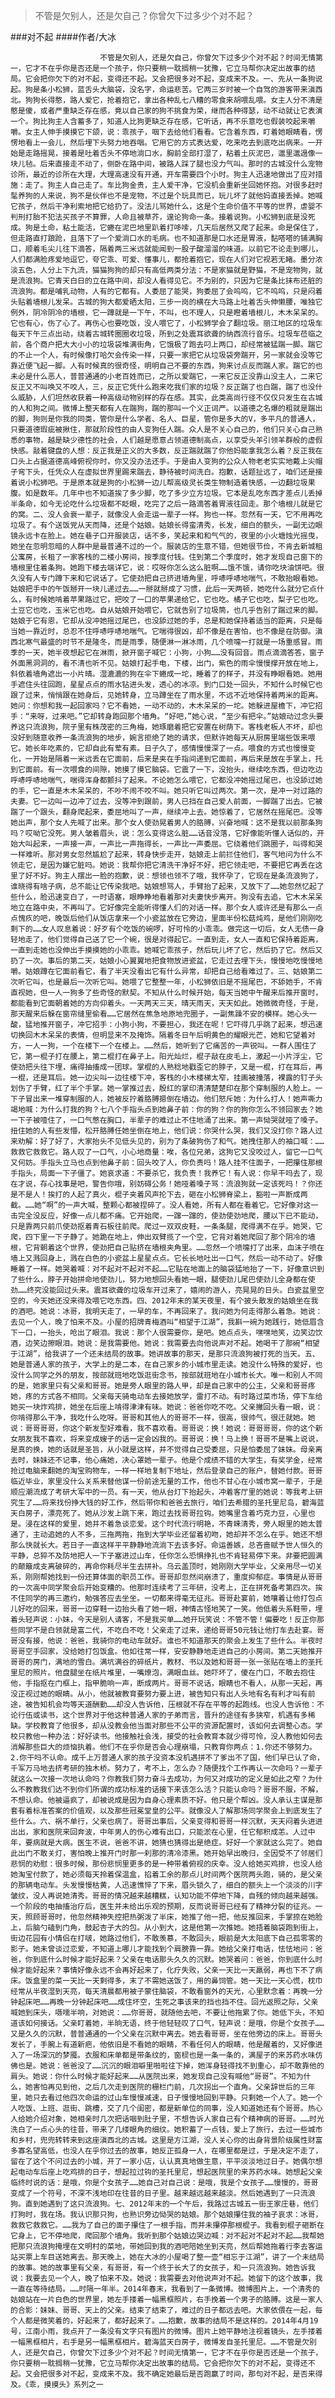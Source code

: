 > 不管是欠别人，还是欠自己？你曾欠下过多少个对不起？

###对不起
####作者/大冰

						不管是欠别人，还是欠自己，你曾欠下过多少个对不起？时间无情第一，它才不在乎你是否还是一个孩子，你只要稍一耽搁稍一犹豫，它立马帮你决定出故事的结局。它会把你欠下的对不起，变得还不起。又会把很多对不起，变成来不及。一、先从一条狗说起。狗是条小松狮，蓝舌头大脑袋，没名字，命运悲苦。它两三岁时被一个自驾的游客带来滇西北。狗狗长得憨，路人爱它，抢着抱它，拿出各种乱七八糟的零食来胡喂乱喂。女主人分不清是憨是傻，或者严重缺乏存在感，竟以自己家的狗不挑食为荣，继而各种得瑟，动不动就让它表演一个。狗比狗主人含蓄多了，知道人比狗更缺乏存在感，它听话，再不乐意吃也假装咬起来嚼嚼。女主人伸手摸摸它下颌，说：乖孩子，咽下去给他们看看。它含着东西，盯着她眼睛看，愣愣地看上一会儿，然后埋下头努力地吞咽。它用它的方式表达爱，吃来吃去到底吃出病来。一开始是走路摇晃，接着是吐着舌头不停地淌口水，胸前全部打湿了，粘着土灰泥巴，邋里邋遢像一块儿毡。后来直接走不动了，侧卧在路中间，被路人踩了腿也没力气叫。那时的古城没什么宠物诊所，最近的诊所在大理，大理高速没有开通，开车需要四个小时。狗主人迅速地做出了应对措施：走了。狗主人自己走了。车比狗金贵，主人爱干净，它没机会重新坐回她怀抱。对很多赶时髦养狗的人来说，狗不是伙伴也不是宠物，不过是个玩具而已，玩儿坏了就他妈直接丢掉。她喊它孩子，然后干净利索地把它给扔了。没法儿骂她什么，这是个生命价值不平等的世界，虐婴不判刑打胎不犯法买孩子不算罪，人命且被草芥，遑论狗命一条。接着说狗。小松狮到底是没死成。狗是土命，粘土能活，它蜷在泥巴地里趴着打哆嗦，几天后居然又爬了起来。命是保住了，但走路直打踉跄，且落下了一个爱淌口水的毛病。也不知道那是口水还是胃液，黏嗒嗒的铺满胸口，顺着毛尖儿往下滴答，隔着两三米远就能闻到一股子酸溜溜的味道。以前它不论走到哪儿，人们都满脸疼爱地逗它，夸它乖、可爱、懂事儿，都抢着抱它，现在人们对它视若无睹。墨分浓淡五色，人分上下九流，猫猫狗狗的却只有高低两类分法：不是家猫就是野猫，不是宠物狗，就是流浪狗。它青天白日的立在路中间，却没人看得见它。不为别的，只因为它是条比抹布还脏的流浪狗。都是哺乳动物，人有的它都有。人委屈了能哭，狗委屈了会呜呜，它不呜呜，只是闷着头贴着墙根儿发呆。古城的狗大都爱晒太阳，三步一岗的横在大马路上吐着舌头伸懒腰，唯独它例外，阴冷阴冷的墙根，它一蹲就是一下午，不叫，也不理人，只是瞪着墙根儿，木木呆呆的。它也有心，伤了心了。再伤心也要吃饭，没人喂它了，小松狮学会了翻垃圾。丽江地区的垃圾车每天下午三点出动，绕着古城转圈圈收垃圾，所到之处震耳欲聋的纳西流行音乐。垃圾车莅临之前，各个商户把大大小小的垃圾袋堆满街角，它饿极了跑去叼上两口，却经常被猛踹一脚。踹它的不止一个人，有时候像打哈欠会传染一样，只要一家把它从垃圾袋旁踹开，另一家就会没等它靠近便飞起一脚。人有时候真的很奇怪，明明自己不要的东西，狗来讨点反而踹人家。踹它的也未必是什么恶人，普普通通的小老百姓而已，之所以爱踹它，一来它反正没靠山没主人，二来它反正又不叫唤又不咬人，三，反正它凭什么跑来吃我们家的垃圾？反正踹了也白踹，踹了也没什么威胁，人们坦然收获着一种高级动物别样的存在感。其实，此类高尚行径不仅仅只发生在古城的人和狗之间。微博上整天都有人在踹狗，踹的那叫一个义正词严。以道德之名爆的粗就是踹出的脚，狗则是你我的同类，管你是什么学者、名人、巨星，管你是多大的V，多平凡的普通人，只要道德瑕疵被揪住，那就阶段性的由人变狗任人踹。众人是不关心自己的，他们只关心自己熟悉的事物，越是缺少德性的社会，人们越是愿意占领道德制高点，以享受头羊引领羊群般的虚假快感。敲着键盘的人想：反正我是正义的大多数，反正踹就踹了你他妈能拿我怎么着？反正我在口头上占据道德高峰俯视你时，你又没办法还手。于是由人变狗的公众人物老老实实地戴上尖帽子弯下头，任凭众人在虚拟世界里踢来踹去，静待被时间洗白。抱歉，话题扯远了，咱们还是接着说小松狮吧。于是原本就是狗的小松狮一边儿帮高级灵长类生物制造着快感，一边翻垃圾果腹。如是数年。几年中也不知道挨了多少脚，吃了多少立方垃圾。它本是乱吃东西才差点儿丢掉半条命，如今无论吃什么垃圾都不眨眼，吃完了之后一路滴答着胃液往回走。那个墙根儿就是它的窝。二、没人会衰一辈子，就像没人会走运一辈子一样。狗也一样。忽然有一天，它不用再吃垃圾了。有个送饭党从天而降，还是个姑娘。姑娘长得蛮清秀，长发，细白的额头，一副无边眼镜永远卡在脸上。她在巷子口开服装店，话不多，笑起来和和气气的，夜里的小火塘烛光摇曳，她坐在忽明忽暗的人群中是最普通不过的一个。服装店的生意不错，但她很节俭，不肯去新城租公寓房，长租了一家客栈的二楼小房间，按季度付钱。住到第二个季度时，她才发现自己窗下的墙根里住着条狗。她跑下楼去端详它，说：哎呀你怎么这么脏啊……饿不饿，请你吃块油饼吧。很久没有人专门蹲下来和它说话了。它使劲把自己挤进墙角里，呼哧呼哧地喘气，不敢抬眼看她。姑娘把手中的午饭掰开一块儿递过去……一掰就掰成了习惯，此后一天两顿，她吃什么就分它点什么，有时候她啃着苹果路过它，把咬了一口的苹果递给它，它也吃。橘子它也吃，梨子它也吃。土豆它也吃，玉米它也吃。自从姑娘开始喂它，它就告别了垃圾筒，也几乎告别了踹过来的脚。姑娘于它有恩，它却从没冲她摇过尾巴，也没舔过她的手，总是和她保持着适当的距离，只是每当她一靠近时，总忍不住呼哧呼哧地喘气。它喘得很凶，却不像是在害怕，也不像是在防御。滇西北寒气最盛的时节不是隆冬，而是雨季，随便淋一淋冰雨，几个喷嚏一打就是一场重感冒。雨季的一天，她半夜想起它在淋雨，掀开窗子喊它：小狗，小狗……没有回音。雨点滴滴答答，窗子外面黑洞洞的，看不清也听不见。姑娘打起手电，下楼，出门，紫色的雨伞慢慢撑开放在地上，斜依着墙角遮出一小片晴。湿漉漉的狗在伞下蜷成一坨，睡着了的样子，并没有睁眼看她。她用手遮住头往回跑，星星点点的雨水钻进头发，透心的冰凉。到门口处一回头，不知什么时候它也跟了过来，悄悄跟在她身后，见她转身，立马蹲坐在了雨水里，不远不近地保持着两米的距离。她问：你想和我一起回家吗？它不看她，一动不动的，木木呆呆的一坨。她躲进屋檐下，冲它招手：“来呀，过来吧。”它却转身跑回那个墙角。“好吧，”她心说，“至少有把伞。”姑娘动过念头要养这只流浪狗，院子里有株茂密的三角梅，她琢磨着把它安置在树荫下。客栈老板人不坏，却也没好到随意收养一条流浪狗的地步，婉言拒绝了她的请求，但默许她每天从厨房里端些饭来喂它。她长年吃素的，它却自此有荤有素。日子久了，感情慢慢深了一点。喂食的方式也慢慢变化，一开始是隔着一米远丢在它面前，后来是夹在手指间递到它面前，再后来是放在手掌上，托到它面前。有一次喂食的间隙，她摸了摸它脑袋。它震了一下，没抬头，继续吃东西，但边吃边呼哧呼哧地喘气，喘得浑身都颤抖了起来。不论她怎么喂它，它都没冲她摇过尾巴，也没舔过她的手，它一直是木木呆呆的，不吵不闹不咬不叫。她只听它叫过两次。第一次，是冲一对过路的夫妻。它一边叫一边冲了过去，没等冲到跟前，男人已挡在自己爱人前面，一脚踹了出去。它被踹了一个跟头，翻身爬起来，委屈地叫了一声，继续冲上去。她惊着了，它居然在摇尾巴。没等她出声，那个女人先喊了出来。那个女人使劲晃着男人的胳膊，兴奋地喊：这不是我以前那条狗吗？哎呦它没死。男人皱着眉头，说：怎么变得这么脏……话音没落，它好像能听懂人话似的，开始大叫起来，一声接一声，一声比一声拖得长，一声比一声委屈。它绕着他们跳圈子，叫得和哭一样难听。那对男女忽然尴尬了起来，转身快步走开，姑娘走上前拦住他们，客气地问为什么不领走它，是因为嫌它脏吗。她说：我帮你把它清洗干净好不好，把它领走吧，不要把它再丢在这里了好不好。狗主人摆出一脸的抱歉，说：想领也领不了哦，我怀孕了，它现在是条流浪狗了，谁晓得有啥子病，总不能让它传染我吧。姑娘想骂人，手臂抬了起来，又放下了……她忽然忆起了些什么，脸迅速变白了，一时语塞，眼睁睁地看着那对夫妻快步离开。狗没有去追，它木木呆呆地立在路中央，不再叫了。它好像完全能听得懂人们的对话一样。那个女人或许还是有那么一点点愧疚的吧，晚饭后他们从饭店拿来一个小瓷盆放在它旁边，里面半份松菇炖鸡，是他们刚刚吃剩下的……女人叹息着说：好歹有个吃饭的碗啰，好可怜的小乖乖。做完这一切后，女人无债一身轻地走了，他们觉得自己送了它一个碗，很是对得起它。一直到走，女人一直和它保持着距离，一直到走她也没伸出手摸摸她的小乖乖。她喊它乖孩子，然后玩儿坏了它，然后扔了它。然后又扔了一次。事后的第二天，姑娘小心翼翼地把食物放进瓷盆，它走过去埋下头，慢慢地吃慢慢地嚼。姑娘蹲在它面前看它，看了半天没看出它有什么异常，却把自己给看难过了。三、姑娘第二次听它叫，也是最后一次听它叫。她喂了它整整一年，小松狮依旧是不摇尾巴，不舔她手，不肯直视她，但一人一狗多了些奇怪的默契。不知从什么时候开始，每天当她中午醒来后推开窗时，都能看到它面朝着她的方向仰着头。一天两天三天，晴天雨天，天天如此。她微微奇怪，于是，那天醒来后躲在窗帘缝里偷看……它居然在焦急地原地兜圈子，一副焦躁不安的模样。她心头一酸，猛地推开窗子，冲它招手：小狗小狗，不要担心，我还在呢！它吓得几乎跳了起来，想迅速切换回木木呆呆的表情，但明显来不及掩饰。隔着冬日午后明黄色的耀眼光芒，她和它望着对方，一人一狗，一个在楼下一个在楼上。……然后，她听到了它痛苦的一声锐叫。一群人围住了它，第一棍子打在腰上，第二棍打在鼻子上。阳光灿烂，棍子敲在皮毛上，激起一小片浮尘，它使劲把头往下埋，痛得抽搐成一团球。掌棍的人熟稔地戳歪它的脖子，又是一棍，打在耳后，再一棍，还是耳后。她一边尖叫一边往楼下冲，客栈的小木楼梯太窄，挂画被撞落，裸露的钉子头划伤了手臂，红了半个手掌。她一掌推过去，殷红的掌印清清楚楚印在那个穿制服的人脸上。一下子冒出来一堆穿制服的人，她被反拧着胳膊摁倒在墙边。他们怒斥她：为什么打人！她声嘶力竭地喊：为什么打我的狗？七八个手指头点到她鼻子前：你的狗？你的狗你怎么不领回家去？她一下子被噎住了，一口气憋在胸口，半辈子的难过止不住地涌了出来。第一声恸哭就哑了嗓子。扭住她的人有些发懵，松开胳膊任她坐倒在地上，他们说：你哭什么哭，我们又没打你？路人过来劝解：好了好了，大家抬头不见低头见的，别为了条破狗伤了和气。她拽住那人的袖口喊：……救救它救救它。路人叹了一口气，小心地商量：唉，各位兄弟，这狗它又没咬过人，留它一口气又何妨。手指头立马也点到他鼻子前：回头咬了人，你负责吗！路人挂不住面子，一把攥住那根手指头，局面一下子僵了。她哀求道：不要杀它，我负责！我养它！有人说：你早干吗去了，现在才说，存心找事是吧，警告你哦，别妨碍公务！她哑着嗓子骂：流浪狗就一定该死吗！？你还是不是人！挨打的人起了真火，棍子夹着风声抡下去，砸在小松狮脊梁上，豁啦一声断成两截。……她“啊”的一声大喊，整颗心都被捏碎了。没人看她，所有人都在看着它。它好像对这一击完全没反应，好像一点儿都不痛。它开始爬，一蹿一蹿的，使劲使劲地爬，腰以下已不能动，只是靠两只前爪使劲抠着青石板往前爬。爬过一双双皮鞋，一条条腿，爬得满不在乎。她哭，它爬，四下里一下子静了。她跪在地上，伸出双臂揽了一个空，它背对着她爬回了那个阴冷的墙根，它背朝着这个世界，使劲把自己贴挤在墙根夹角里。……忽然一个喷嚏打了出来，血沫子喷在墙上又溅回身上，溅在白色的小瓷盆上星星点点。它长长地吐出一口气，然后一动不动了。好像睡着了一样。她哭着喊：对不起对不起对不起……它贴在地面上的脑袋猛地抬了一下，好像意识到了些什么，脖子开始拼命地使劲儿，努力地想回头看她一眼，腿使劲儿尾巴使劲儿全身都在使劲……终究没能回过头来。震耳欲聋的垃圾车开过来了，嬉闹的游人，亮晃晃的日头。白瓷盆里空空的，今天她还没来得及喂它吃东西。四、2012年末的某天夜里，有个披头散发的姑娘坐在我的酒吧。她说：冰哥，我明天走了，一早的车，不再回来了。我问她为何走得那么着急。她说：去见一个人，晚了怕来不及。小屋的招牌青梅酒叫“相望于江湖”，我斟一碗为她践行，她低眉含下一口，一抬头，呛出了眼泪。我说：那个人很需要你，是吧。她点点头，嘿嘿地笑，边笑边饮酒，边笑边擦眼泪。她说：是我需要他。她说：我需要去向他说声对不起。她喝干了那碗“相望于江湖”，给我讲了一个还未结局的故事。她讲故事的那天，是那只流浪狗被打死的当天。五、她是普通人家的孩子，大学上的是二本，在自己家乡的小城市里走读。她没什么特殊的爱好，也没什么同学之外的朋友，按部就班地吃饭逛街念书，按部就班地在小城市长大。唯一和别人不同的是，她家里只有父亲和哥哥。她是旁人眼里的路人甲，却是自己家中的公主，父亲和哥哥疼她，疼的方式各不相同。父亲每天骑电动车去接她放学，雷打不动。有时路过菜市场，停下车给她买一块炸鸡排，她坐在后座上啃得津津有味。她说：爸爸你吃不吃。父亲撇回头看一眼，说：你啃得那么干净，我吃什么吃呀。哥哥和其他人的哥哥不一样，很高，很帅气，很迁就她。她说：哥哥哥哥，你这个新发型好难看，我不喜欢看。哥哥说：换！她说：哥哥哥哥，你的这个新女朋友我不喜欢，将来变成嫂子的话一定会凶我的。哥哥说：换！马上换！哥哥不是嘴上说说，是真的换，她的话就是圣旨，从小就是这样，并不觉得自己受委屈，只是怕委屈了妹妹。母亲离去时，妹妹还不记事，他心痛她，决心罩她一辈子。他是个成绩不错的大学生，有奖学金，经常抢过电脑来翻她的淘宝购物车，一样一样地复制下地址，然后登录自己的账户，替她付款。哥哥临近毕业，家里没什么关系来替他谋一份前途无量的工作，他也不甘心在小城市窝一辈子，于是顺应潮流成了考研大军中的一员。有一天，他从台灯下抬起头，冲着客厅里的她说：等我考上研究生了……将来找份挣大钱的好工作，然后带你和爸爸去旅行，咱们去希腊的圣托里尼岛，碧海蓝天白房子，漂亮死了。她从沙发上跳下来，跑过去找哥哥拉钩。她嘴里含着巧克力豆，心里也是。浸在这样的爱里，她并不着急谈恋爱。这个时代流行明艳，不青睐清秀，旁人眼里的她太普通了，主动追她的人不多，三拖两拖，拖到大学毕业还留着初吻，她却并不怎么在乎。她还不想那么快就长大。若日子一直这样平平静静地流淌下去该多好。命运善嫉，总吝啬赋予世人恒久的平静，总猝不及防地把人一下子塞进过山车，任你怎么恐惧挣扎也不肯轻易停下来。非要把圆满的颠簸成支离破碎的，再命你耗尽半生去拼补。乌云盖顶时，她刚刚大学毕业，父亲用尽一切关系，刚刚帮她找到一份还算体面的职员工作。哥哥却忽然间崩溃了，重度抑郁症。事情是从哥哥的一次高中同学聚会后开始变糟的。他那时连续考了三年研，没考上，正在拼死备考第四次。挨不住同学的再三邀约，勉强答应去坐坐。一切都来得毫无征兆。哥哥赴宴前，她嚷着让他打包点儿好吃的回来，哥哥一边穿鞋一边抬头看了她一眼，神情古怪地笑了一笑。他低着头系鞋带，埋着头轻声说：小妹，今天是别人请客，不是我买单……她开玩笑说：不管不管！偏要吃！反正你那些同学不是白领就是富二代，不吃白不吃！父亲走了过来，递给哥哥50元钱让他打车去赴宴。哥哥没有接，他说：爸爸，我骑你的电动车就好。谁也不知道那天的聚会上发生了些什么。半夜时哥哥空手回家，没给她打包饭盒。他如往常一样，安安静静地走进自己的小房间。第二天她推开哥哥的房门，满地的雪白。满坑满谷的碎纸片，教材、书以及她和哥哥一张一张贴在墙上的圣托里尼的照片。他盘腿坐在纸片堆里，一嘴燎泡，满眼血丝。她吓坏了，傻在门口，不敢去抱住他，手指抠在门框上，指甲脆响一声，断成两片。哥哥不说话，眼睛也不看人，从那一天起，再没正视过她的眼睛。从小，他就被教育要努力要上进，被告知只有出人头地有名有利才叫有前途，被告知机会均等天道酬勤……却没人告诉他，压根就不存在平等的起跑线。也没人告诉他：不论行伍或读书，这个世界对于他这种普通人家的子弟而言，晋升的途径有多狭窄，机遇有多稀缺。学校教育了他很多，却从没教会他当面对那些不公平的资源配置时，该如何去调整心态。学校只教他一种办法：好好读书。他接触社会浅，接受的社会教育本就少得可怜，没人教他如何去消解那些巨大的烦恼执着。他们不在乎你是否会心理崩塌，只教育你两点：1.你还不够努力。2.你干吗不认命。成千上万普通人家的孩子没资本没机遇拼不了爹出不了国，他们早已认了命，千军万马地去挤考研的独木桥。努力了，考不上，怎么办？随便找个工作再认一次命吗？一辈子就这么一次接一次地认命吗？你教我们努力奋斗去成功，为何又对成功的定义是如此之窄？为什么不教教我们达不到你们所谓的成功标准的话接下来该怎么活？只能认命吗？哥哥不服，不解，不想认命。他被逼疯了，却被说成是因为自身心理素质不好。他只是个帮凶。没人承认主谋是那套有着标准答案的价值观，以及那些冠冕堂皇的公平。就像没人了解那场同学聚会上到底发生了些什么。六、祸不单行，父亲也病了。哥哥出事后，父亲变得和哥哥一样沉默，天天闷着头进进出出，家和医院来回奔波，中年男人的伤心难有出口，只能淤在心里，任它郁积成恙。人过中年，要病就是大病。医生不说，爸爸不讲，她猜也猜得出是绝症。好好一个家就这么完了。她自此出门不敢关灯，害怕晚上推开门时那一刹那的清冷漆黑。她开始早出晚归，全因受不了邻居们悲悯的劝慰：很多时候，那份悲悯里更多的是一种带着俯视的庆幸。没人给她买鸡排，也没人给她淘宝付款了，她必须每天拎着保温盒，掐着工余的那点儿时间两个医院两头跑，骑的，是父亲的那辆电动车。头发慢慢枯黄，人迅速憔悴了下来，眉头锁久了，细白的额头上一个淡淡的川字皱纹，没人再说她清秀。哥哥的情况越来越糟糕，认知功能不停地下降，自残的倾向越来越强。一个阶段的电抽搐治疗后，医生并未给出乐观的预期，反而说哥哥已经有了精神分裂的征兆。一天，照顾哥哥时，他忽然精神失控把热粥泼了半床，她推了他一把，他反推回来，手掌捺在她脸上，后脑勺磕到门角，鼓起杏子大的包。从小到大，这是他第一次推她。她捂着脑袋跑到街上，街边花园有小情侣在打啵，她路过他们，不敢羡慕，不敢回头，眼前是大太阳底下自己孤零零的影子。她未曾谈过恋爱，不知道上哪儿才能找到个肩膀靠一靠。她给父亲打电话，怯怯地问：爸爸，你到底什么时候才能好起来？父亲在电话那头久久的沉默。她哭着问：爸爸，你到底什么时候才能好起来？事情好像永远不会再好起来了，化疗失败，父亲一天比一天羸弱，再也下不了病床。饭盒里的菜一天比一天剩得多，末了不需她送饭了，用的鼻饲管。她一天比一天心慌，枕巾经常从半夜湿到天亮，每天清晨都用被子蒙住脑袋，不敢看窗外的天光，心里默念着：再晚一分钟起床吧……再晚一分钟起床吧……成住坏空，生死之事该来的挡也挡不住。回光返照之际，父亲喊她到床头，嗫嚅半响，对她说：……你哥哥，就随他去吧，不要让他拖累了你。她低下头，不知道该如何接话。父亲盯着她，半晌无语，终于他轻轻叹了口气，轻声说：是哦，你是个女孩子……又是久久的沉默，普普通通的一个父亲在沉默中离去。她去看哥哥，坐在他旁边的床上。哥哥头发长了，手腕上有道新疤，他依旧是不看她的眼睛，不看任何人的眼睛，他是醒着的，又好像进入了一场深沉的梦魇。衣服和床单都是带条纹的，窗棂也是一条一条的，满屋子的来苏药水味仿佛也是。她说：爸爸没了……沉沉的眼泪噼里啪啦往下掉，她浑身轻得找不到重心，却不敢靠他的肩头。她说：你什么时候才能好起来……从医院出来，她发现自己没有喊他“哥哥”。不知为什么，她害怕再见到他，之后几次走到医院的栅栏门前，几次拐出一个直角。父亲辞世后的三年里，她只去看过他四次命运的过山车慢慢减速，日子慢慢地回到平静。只剩她一个人了。她一个人吃饭、上班、逛街、跳槽，交了几个闺密，都是新单位的同事，没人知道她还有个哥哥。热心人给她介绍对象，她相亲时几次把话咽到肚子里，不想告诉人家自己有个精神病的哥哥。……时光洗白了一点心头的往昔，带来了几缕眼角的细纹。她积蓄了一点钱，爱上了旅行，去过一些城市和乡村，兜兜转转来到这座滇西北的古城。这里是方江湖，没人关心你的出身背景阶级属性财富多寡名望高低，也没人在乎你过去的故事，她反正孤身一人，在哪里都是过，于是决定不走了，留在了这个不问过去的小城，开了一家小店，认认真真地做生意，平平淡淡地过日子。她偶尔想起电动车后座上吃鸡排的日子，想起拉过钩的圣托里尼，想起医院里的来苏药水味。她想起父亲临终时说的话：是哦，你是个女孩子……她自己对自己说：是哦，我是个女孩子……慢慢的，哥哥变成了一个符号，不深不浅地印在往昔的日子里。越来越远越来越淡。然后她遇到了一只流浪狗。直到她遇到了这只流浪狗。七、2012年末的一个午后，我路过古城五一街王家庄巷，他们打狗时，我在场。我认识那只狗，也熟识旁边恸哭的姑娘。那个姑娘攥住我的袖子哀求：冰哥，救救它救救它。……我为了自己的面子攥住了一根手指，而并未攥停那根棍子。我看到棍子砸断在它身上，它不停地爬，爬回那个墙角。我听到那个姑娘边哭边喊：对不起对不起对不起……我帮她把那只流浪狗掩埋在文明村的菜地，带她回到我的酒吧陪她坐到天亮，然后帮她拖着行李去客运站买票上车目送她离去。那天晚上，她在大冰的小屋喝了整一壶“相忘于江湖”，讲了一个未结局的故事。她的故事里有父亲，有哥哥，有一个终于长大了的女孩子，和一只流浪狗。她告诉我说：我要去见一个人，晚了怕来不及。她说：我需要去对他说声对不起。她留下的这个故事，我一直在等待结局。……时隔一年半。2014年春末，我看到了一条微博。微博图片上，一个清秀的姑娘站在一片白色的世界里，她左手搂着一幅黑框照片，右手挽着一个男子的胳膊。这是一家人的合影：妹妹、哥哥、天上的父亲。结束了结束了，难过的日子都远去吧。大家依偎在一起，每个人都是微笑着的，好起来了，都好起来了。……抱歉，故事的结局不是这样的。2014年4月19号，江南小雨，我点开了一条没有文字只有图片的微博。图片上她平静地注视着镜头，左手搂着一幅黑框相片，右手是另一幅黑框相片。碧海蓝天白房子，微博发自圣托里尼。……不管是欠别人，还是欠自己，你曾欠下过多少个对不起？时间无情第一，它才不在乎你是否还是一个孩子，你只要稍一耽搁稍一犹豫，它立马帮你决定出故事的结局。它会把你欠下的对不起，变得还不起。又会把很多对不起，变成来不及。我不确定她最后是否跑赢了时间，那句对不起，是否来得及。《乖，摸摸头》系列之一			  		